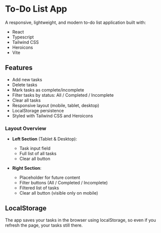 # To-Do List App

A responsive, lightweight, and modern to-do list application built with:
 - React
 - Typescript
 - Tailwind CSS
 - Heroicons
 - Vite

## Features
 - Add new tasks
 - Delete tasks
 - Mark tasks as complete/incomplete
 - Filter tasks by status: All / Completed / Incomplete
 - Clear all tasks
 - Responsive layout (mobile, tablet, desktop)
 -  LocalStorage persistence
 - Styled with Tailwind CSS and Heroicons

### Layout Overview
- **Left Section** (Tablet & Desktop):
  - Task input field
  - Full list of all tasks
  - Clear all button

- **Right Section**:
  - Placeholder for future content
  - Filter buttons (All / Completed / Incomplete)
  - Filtered list of tasks
  - Clear all button (visible only on mobile)

## LocalStorage
The app saves your tasks in the browser using localStorage, so even if you refresh the page, your tasks still there.

